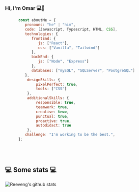 ### Hi, I'm Omar 💻👋

```js
      const aboutMe = {
         pronouns: "he" | "him",
         code: [Javascript, Typescript, HTML, CSS],
         technologies: {
            frontEnd: {
               js: ["React"],
               css: ["Vanilla", "Tailwind"]
            },
            backEnd: {
               js: ["Node", "Express"]
            },
            databases: ["mySQL", "SQLServer", "PostgreSQL"]
         },
          designSkills: {
              pixelPerfect: true,
              tools: ["CSS"]
          },
          additionalSkills: {
              responsible: true, 
              teamwork: true,
              creative: true,
              punctual: true, 
              proactive: true, 
              autodidact: true
          },
         challenge: "I'm working to be the best.",
      };
```
</br></br>

<h2>💻 Some stats 💻</h2>

![Reeveng's github stats](https://github-readme-stats.vercel.app/api?username=obernalv&show_icons=true&title_color=fff&icon_color=79ff97&text_color=9f9f9f&bg_color=151515)

<!--
**obernalv/obernalv** is a ✨ _special_ ✨ repository because its `README.md` (this file) appears on your GitHub profile.

Here are some ideas to get you started:

- 🔭 I’m currently working on ...
- 🌱 I’m currently learning ...
- 👯 I’m looking to collaborate on ...
- 🤔 I’m looking for help with ...
- 💬 Ask me about ...
- 📫 How to reach me: ...
- 😄 Pronouns: ...
- ⚡ Fun fact: ...
-->
